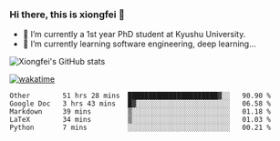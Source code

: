 ### Hi there, this is xiongfei 👋


- 🔭 I’m currently a 1st year PhD student at Kyushu University.
- 🌱 I’m currently learning software engineering, deep learning...

<!--
**Toma62299781/Toma62299781** is a ✨ _special_ ✨ repository because its `README.md` (this file) appears on your GitHub profile.
Here are some ideas to get you started:
-->

![Xiongfei's GitHub stats](https://github-readme-stats.vercel.app/api?username=Toma62299781)


[![wakatime](https://wakatime.com/badge/user/9e8d5516-d162-43e7-9563-87295d455a71.svg)](https://wakatime.com/@9e8d5516-d162-43e7-9563-87295d455a71)

<!--START_SECTION:waka-->
```text
Other        51 hrs 28 mins  ██████████████████████▓░░   90.90 % 
Google Doc   3 hrs 43 mins   █▓░░░░░░░░░░░░░░░░░░░░░░░   06.58 % 
Markdown     39 mins         ▒░░░░░░░░░░░░░░░░░░░░░░░░   01.18 % 
LaTeX        34 mins         ▒░░░░░░░░░░░░░░░░░░░░░░░░   01.03 % 
Python       7 mins          ░░░░░░░░░░░░░░░░░░░░░░░░░   00.21 % 
```
<!--END_SECTION:waka-->

